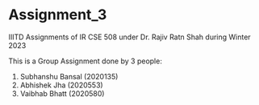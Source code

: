 # Assignment_3

IIITD Assignments of IR CSE 508 under Dr. Rajiv Ratn Shah during Winter 2023

This is a Group Assignment done by 3 people:

1. Subhanshu Bansal (2020135)
2. Abhishek Jha (2020553)
3. Vaibhab Bhatt (2020580)
